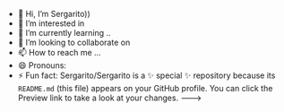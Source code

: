 - 👋 Hi, I’m Sergarito))
- 👀 I’m interested in 
- 🌱 I’m currently learning ..
- 💞️ I’m looking to collaborate on 
- 📫 How to reach me ...
- 😄 Pronouns: 
- ⚡ Fun fact:
Sergarito/Sergarito is a ✨ special ✨ repository because its `README.md` (this file) appears on your GitHub profile.
You can click the Preview link to take a look at your changes.
--->

